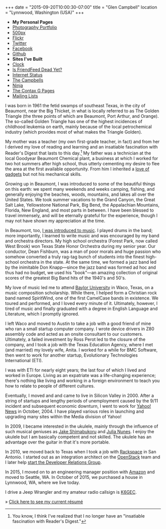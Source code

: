 +++
date = "2015-09-20T10:00:30-07:00"
title = "Glen Campbell"
location = "Lynnwood, Washington (USA)"
+++
<div class="sidebar">

* **My Personal Pages**
* [Photography Portfolio](http://broadpool.photography)
* [500px](http://500px.glenc.xyz)
* [Flickr](http://flickr.glenc.xyz)
* [Twitter](http://tw.glenc.xyz)
* [Facebook](http://fb.glenc.xyz)
* [Github](http://git.glenc.xyz)
* **Sites I've Built**
* [Clock](http://clock.fyi)
* [Is FriendFeed Dead Yet?](http://isfriendfeeddeadyet.com)
* [Internet Status](http://internet-status.info)
* [The Campbells](http://campbell.io)
* [Ninja](http://campbell.ninja)
* [The Contax G Pages](http://contaxg.com)
* [Mailing Lists](http://xlerb.email)

</div>
I was born in 1961 the fetid swamps of southeast Texas, in the city
of Beaumont, near the Big Thicket, in what is locally referred to
as The Golden Triangle (the three points of which are Beaumont,
Port Arthur, and Orange). The so-called Golden Triangle has one of
the highest incidences of childhood leukemia on earth, mainly because
of the local petrochemical industry (which provides most of what
makes the Triangle Golden).

My mother was a teacher (my own first-grade teacher, in fact) and
from her I derived my love of reading and learning and an insatiable
fascination with Reader's Digest that lasts to this day.[^1] My
father was a technician at the local Goodyear Beaumont Chemical
plant, a business at which I worked for two hot summers after high
school, thus utterly cementing my desire to flee the area at the
first available opportunity. From him I inherited a [love of
gadgets](/essay/2012/01/gadgets.html) but not his mechanical skills.

Growing up in Beaumont, I was introduced to some of the beautiful
things on this earth: we spent many weekends and weeks camping,
fishing, and generally enjoying the beaches, woods, mountains, and
lakes all over the United States. We took summer vacations to the
Grand Canyon, the Great Salt Lake, Yellowstone National Park, Big
Bend, the Appalachian Mountains, Florida, New England, and most
parts in between. I have been blessed to travel immensely, and will
be eternally grateful for the experience, though I may not have
shown my appreciation at the time.

In Beaumont, too, [I was introduced to
music](/essay/2012/02/classical-music.html). I played drums in the
band; more importantly, I learned to write music and was encouraged
by my band and orchestra directors. My high school orchestra (Forest
Park, now called West Brook) won Texas State Honor Orchestra during
my senior year. Our conductor, Dean Fishburn, was a man of poor
morals and huge passion who somehow converted a truly rag-tag bunch
of students into the finest high-school orchestra in the state. At
the same time, we formed a jazz band led by the inimitable Don
Knapp&mdash;since the jazz band was formed ad hoc and thus had no
budget, we used his "book"&mdash;an amazing collection of original
scores of the greatest Big Band hits of the 1940's and 50's.

My love of music led me to attend [Baylor
University](http://www.baylor.edu) in Waco, Texas, on a music
composition scholarship. While there, I helped form a Christian
rock band named SpiritWind, one of the first CamelCase bands in
existence. We toured and performed, and I loved every minute of it.
Ultimately, however, I tired of music and finally graduated with a
degree in English Language and Literature, which I promptly ignored.

I left Waco and moved to Austin to take a job with a good friend
of mine who ran a small startup computer company. I wrote device
drivers in Z80 assembly code and acted as an onsite consultant to
our customers. Ultimately, a failed investment by Ross Perot led
to the closure of the company, and I took a job with the Texas
Education Agency, where I met (and married) my lovely wife, Anita.
I worked for a while for BMC Software, then went to work for another
startup, Evolutionary Technologies International (ETI).

I was with ETI for nearly eight years; the last four of which I
lived and worked in Europe. Living as an expatriate was a life-changing
experience; there's nothing like living and working in a foreign
environment to teach you how to relate to people of different
cultures.

Eventually, I moved and and came to live in Silicon Valley in 2000.
After a string of startups and lengthy periods of unemployment
caused by the 9/11 incident and subsequent economic downturn, I
went to work for [Yahoo! News](http://news.yahoo.com) in October,
2004. I have played various roles in launching and upgrading many
sites within the Media division of Yahoo!

In 2009, I became interested in the ukulele, mainly through the
influence of such musical geniuses as [Jake
Shimabukoru](http://www.jakeshimabukuro.com/home/) and [Julia
Nunes](http://www.julianunes.com). I enjoy the ukulele but I am
basically competent and not skilled. The ukulele has an advantage
over the guitar in that it's more portable.

In 2010, we moved back to Texas when I took a job with
[Rackspace](http://www.rackspace.com) in San Antonio. I started out
as an integration architect on the [OpenStack](http://www.openstack.org)
team and I later help [start the Developer Relations
Group](/essay/2012/05/developing-for-the-cloud.html).

In 2015, I moved on to an engineering manager position with
[Amazon](http://www.amazon.com) and moved to Seattle, WA. In October
of 2015, we purchased a house in Lynnwood, WA, where we live today.

I drive a Jeep Wrangler and my amateur radio callsign is
[K6GEC](http://wireless2.fcc.gov/UlsApp/UlsSearch/license.jsp?licKey=2785484).

&raquo; [Click here to see my current r&eacute;sum&eacute;](/resume.html)

[^1]: You know, I think I've realized that I no longer have an
      "insatiable fascination with Reader's Digest."
